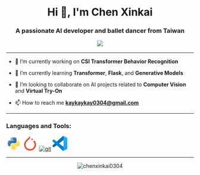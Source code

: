 <h1 align="center">Hi 👋, I'm Chen Xinkai</h1>
<h3 align="center">A passionate AI developer and ballet dancer from Taiwan</h3>

<p align="center">
  <img src="https://readme-typing-svg.herokuapp.com?size=24&center=true&vCenter=true&width=1000&lines=Welcome+to+my+GitHub!;AI+%2B+Dance+Enthusiast;Exploring+Deep+Learning+and+Generative+AI;">
</p>

---

- 🔭 I’m currently working on **CSI Transformer Behavior Recognition**

- 🌱 I’m currently learning **Transformer**, **Flask**, and **Generative Models**

- 👯 I’m looking to collaborate on AI projects related to **Computer Vision** and **Virtual Try-On**

- 📫 How to reach me **kaykaykay0304@gmail.com**

---

<h3 align="left">Languages and Tools:</h3>
<p align="left">
  <a href="https://www.python.org/" target="_blank"><img src="https://raw.githubusercontent.com/devicons/devicon/master/icons/python/python-original.svg" alt="python" width="40" height="40"/></a>
  <a href="https://pytorch.org/" target="_blank"><img src="https://raw.githubusercontent.com/devicons/devicon/master/icons/pytorch/pytorch-original.svg" alt="pytorch" width="40" height="40"/></a>
  <a href="https://git-scm.com/" target="_blank"><img src="https://www.vectorlogo.zone/logos/git-scm/git-scm-icon.svg" alt="git" width="40" height="40"/></a>
  <a href="https://code.visualstudio.com/" target="_blank"><img src="https://raw.githubusercontent.com/devicons/devicon/master/icons/vscode/vscode-original.svg" alt="vscode" width="40" height="40"/></a>
</p>

---

<p align="center">
  <img src="https://github-readme-stats.vercel.app/api?username=chenxinkai0304&show_icons=true&locale=en" alt="chenxinkai0304" />
</p>
